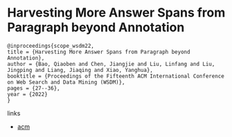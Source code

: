 # Harvesting More Answer Spans from Paragraph beyond Annotation

```
@inproceedings{scope_wsdm22,
title = {Harvesting More Answer Spans from Paragraph beyond Annotation},
author = {Bao, Qiaoben and Chen, Jiangjie and Liu, Linfang and Liu, Jingping and Liang, Jiaqing and Xiao, Yanghua},
booktitle = {Proceedings of the Fifteenth ACM International Conference on Web Search and Data Mining (WSDM)},
pages = {27--36},
year = {2022}
}
```

links
- [acm](https://dl.acm.org/doi/10.1145/3488560.3498399)

